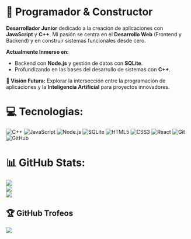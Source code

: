 # 🚀 Programador & Constructor

**Desarrollador Junior** dedicado a la creación de aplicaciones con **JavaScript** y **C++**. Mi pasión se centra en el **Desarrollo Web** (Frontend y Backend) y en construir sistemas funcionales desde cero.

**Actualmente Inmerso en:**
* Backend con **Node.js** y gestión de datos con **SQLite**.
* Profundizando en las bases del desarrollo de sistemas con **C++**.

**🔭 Visión Futura:** Explorar la intersección entre la programación de aplicaciones y la **Inteligencia Artificial** para proyectos innovadores.

# 💻 Tecnologias:
![C++](https://img.shields.io/badge/C%2B%2B-00599C?style=for-the-badge&logo=c%2B%2B&logoColor=white)
![JavaScript](https://img.shields.io/badge/JavaScript-F7DF1E?style=for-the-badge&logo=javascript&logoColor=black)
![Node.js](https://img.shields.io/badge/Node.js-339933?style=for-the-badge&logo=node.js&logoColor=white)
![SQLite](https://img.shields.io/badge/SQLite-07405E?style=for-the-badge&logo=sqlite&logoColor=white)
![HTML5](https://img.shields.io/badge/HTML5-E34F26?style=for-the-badge&logo=html5&logoColor=white)
![CSS3](https://img.shields.io/badge/CSS3-1572B6?style=for-the-badge&logo=css3&logoColor=white)
![React](https://img.shields.io/badge/React-20232A?style=for-the-badge&logo=react&logoColor=61DAFB)
![Git](https://img.shields.io/badge/Git-F05032?style=for-the-badge&logo=git&logoColor=white)
![GitHub](https://img.shields.io/badge/GitHub-100000?style=for-the-badge&logo=github&logoColor=white)

# 📊 GitHub Stats:
![](https://github-readme-stats.vercel.app/api?username=Gabo2447&theme=dark&hide_border=false&include_all_commits=false&count_private=false)<br/>
![](https://nirzak-streak-stats.vercel.app/?user=Gabo2447&theme=dark&hide_border=false)<br/>
![](https://github-readme-stats.vercel.app/api/top-langs/?username=Gabo2447&theme=dark&hide_border=false&include_all_commits=false&count_private=false&layout=compact)

## 🏆 GitHub Trofeos
![](https://github-profile-trophy.vercel.app/?username=Gabo2447&theme=gruvbox&no-frame=false&no-bg=true&margin-w=4)

